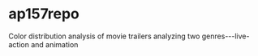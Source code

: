 # ap157repo
Color distribution analysis of movie trailers analyzing two genres---live-action and animation